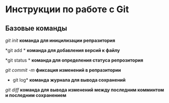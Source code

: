 # Инструкции по работе с Git

## Базовые команды

*git init* **команда для иницилизации репразитория**

*git add * **команда для добавления версий к файлу**

*git status * **команда для определения статуса репрозитория**

*git commit -m <messag>* **фиксация изменений в репразитории**

* git log* **команда журнала для вывода сохранений**

*git diff* **команда для вывода изменений между последним комминтом и последним сохранением** 